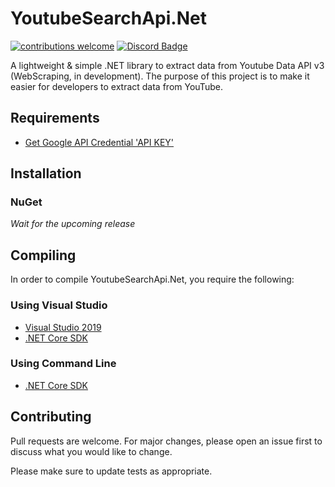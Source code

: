# YoutubeSearchApi.Net
[![contributions welcome](https://img.shields.io/badge/contributions-welcome-brightgreen.svg?style=flat)](https://github.com/madeyoga/YoutubeSearchApi/issues)
[![Discord Badge](https://discordapp.com/api/guilds/458296099049046018/embed.png)](https://discord.gg/Y8sB4ay)

A lightweight &amp; simple .NET library to extract data from Youtube Data API v3 (WebScraping, in development). 
The purpose of this project is to make it easier for developers to extract data from YouTube.


## Requirements
- [Get Google API Credential 'API KEY'](https://developers.google.com/youtube/registering_an_application)

## Installation

### NuGet
*Wait for the upcoming release*

## Compiling
In order to compile YoutubeSearchApi.Net, you require the following:

### Using Visual Studio
- [Visual Studio 2019](https://dotnet.microsoft.com/download#windowsvs2019)
- [.NET Core SDK](https://dotnet.microsoft.com/download)

### Using Command Line
- [.NET Core SDK](https://dotnet.microsoft.com/download)

## Contributing
Pull requests are welcome. For major changes, please open an issue first to discuss what you would like to change.

Please make sure to update tests as appropriate.
